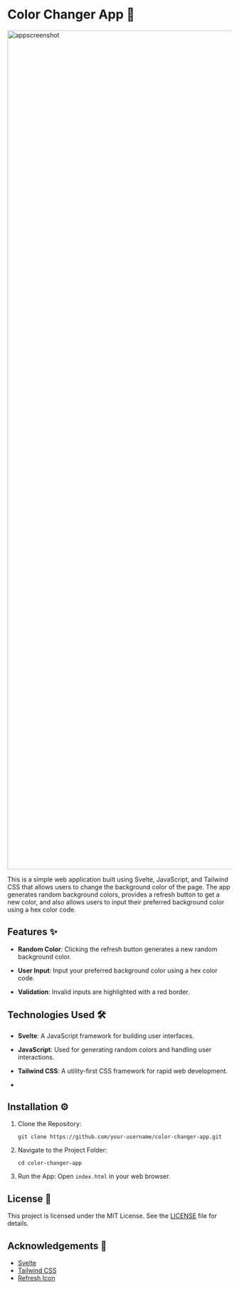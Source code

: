# Color Changer App 🎨

<img width="1888" alt="appscreenshot" src="https://github.com/RishabhSingh08/ColorChooser/assets/92887139/25e8f322-d61f-48fe-b8c2-75b5fcc3a819">

This is a simple web application built using Svelte, JavaScript, and Tailwind CSS that allows users to change the background color of the page. The app generates random background colors, provides a refresh button to get a new color, and also allows users to input their preferred background color using a hex color code.

## Features ✨

- **Random Color**: Clicking the refresh button generates a new random background color.

- **User Input**: Input your preferred background color using a hex color code.

- **Validation**: Invalid inputs are highlighted with a red border.

## Technologies Used 🛠️

- **Svelte**: A JavaScript framework for building user interfaces.

- **JavaScript**: Used for generating random colors and handling user interactions.

- **Tailwind CSS**: A utility-first CSS framework for rapid web development.
- 

## Installation ⚙️

1. Clone the Repository:

   ```
   git clone https://github.com/your-username/color-changer-app.git
   ```

2. Navigate to the Project Folder:

   ```
   cd color-changer-app
   ```

3. Run the App: Open `index.html` in your web browser.

## License 📄

This project is licensed under the MIT License. See the [LICENSE](LICENSE) file for details.

## Acknowledgements 🙏

- [Svelte](https://svelte.dev/)
- [Tailwind CSS](https://tailwindcss.com/)
- [Refresh Icon](https://upload.wikimedia.org/wikipedia/commons/b/bc/Refresh_icon.png)
